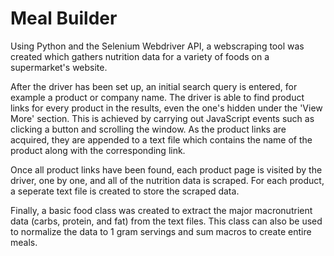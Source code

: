 # Meal Builder

Using Python and the Selenium Webdriver API, a webscraping tool was created which gathers nutrition data for a variety of foods on a supermarket's website.

After the driver has been set up, an initial search query is entered, for example a product or company name. The driver is able to find product links for every product in the results, even the one's hidden under the 'View More' section. This is achieved by carrying out JavaScript events such as clicking a button and scrolling the window. As the product links are acquired, they are appended to a text file which contains the name of the product along with the corresponding link.

Once all product links have been found, each product page is visited by the driver, one by one, and all of the nutrition data is scraped. For each product, a seperate text file is created to store the scraped data.

Finally, a basic food class was created to extract the major macronutrient data (carbs, protein, and fat) from the text files. This class can also be used to normalize the data to 1 gram servings and sum macros to create entire meals.  
